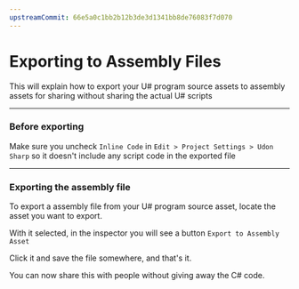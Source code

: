 ```yaml
---
upstreamCommit: 66e5a0c1bb2b12b3de3d1341bb8de76083f7d070
---
```


# Exporting to Assembly Files
This will explain how to export your U# program source assets to assembly assets for sharing without sharing the actual U# scripts

---

### Before exporting
Make sure you uncheck `Inline Code` in `Edit > Project Settings > Udon Sharp` so it doesn't include any script code in the exported file

---

### Exporting the assembly file
To export a assembly file from your U# program source asset, locate the asset you want to export.

With it selected, in the inspector you will see a button `Export to Assembly Asset`

Click it and save the file somewhere, and that's it.

You can now share this with people without giving away the C# code.